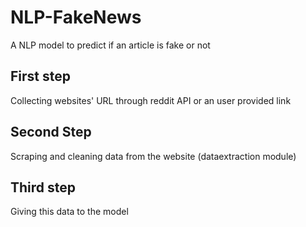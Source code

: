 # NLP-FakeNews
A NLP model to predict if an article is fake or not

## First step
Collecting websites' URL through reddit API or an user provided link 
## Second Step 
Scraping and cleaning data from the website (dataextraction module)
## Third step 
Giving this data to the model 